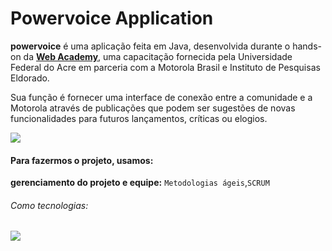 # Powervoice Application
**powervoice** é uma aplicação feita em Java, desenvolvida durante o hands-on da [**Web Academy**](http://200.129.173.65/), uma capacitação fornecida pela Universidade Federal do Acre em parceria com a Motorola Brasil e Instituto de Pesquisas Eldorado.

Sua função é fornecer uma interface de conexão entre a comunidade e a Motorola através de publicações que podem ser sugestões de novas funcionalidades para futuros lançamentos, críticas ou elogios.

<img src="http://img.shields.io/static/v1?label=STATUS&message=CONCLUIDO&color=GREEN&style=for-the-badge"/>

#### Para fazermos o projeto, usamos:

**gerenciamento do projeto e equipe:** `Metodologias ágeis`,`SCRUM`

###### Como tecnologias:

<img src="https://img.shields.io/badge/Java-ED8B00?style=for-the-badge&logo=java&logoColor=white" />
